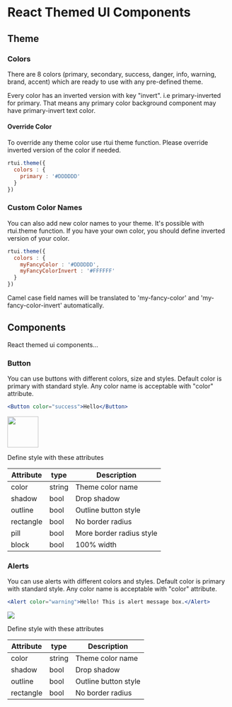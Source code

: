 # React Themed UI Components


## Theme
### Colors
There are 8 colors (primary, secondary, success, danger, info, warning, brand, accent) which are ready to use with any pre-defined theme.

Every color has an inverted version with key "invert". i.e primary-inverted for primary. That means any primary color background component may have primary-invert text color. 

#### Override Color
To override any theme color use rtui theme function. Please override inverted version of the color if needed.
```javascript
rtui.theme({
  colors : {
    primary : '#DDDDDD'
  }
})
```

### Custom Color Names
You can also add new color names to your theme. It's possible with rtui.theme function.
If you have your own color, you should define inverted version of your color.
```javascript
rtui.theme({
  colors : {
    myFancyColor : '#DDDDDD',
    myFancyColorInvert : '#FFFFFF'
  }
})
```
Camel case field names will be translated to 'my-fancy-color' and 'my-fancy-color-invert' automatically.


## Components
React themed ui components...
### Button
You can use buttons with different colors, size and styles. Default color is primary with standard style. Any color name is acceptable with "color" attribute.

```jsx
<Button color="success">Hello</Button>
```
<img src="https://image.ibb.co/nDx8WH/Screen_Shot_2018_02_05_at_00_29_20.png" height="70px"/>
 
 Define style with these attributes

| Attribute | type | Description |
| ------ | ------ | ------ | 
| color | string | Theme color name|
| shadow | bool | Drop shadow |
| outline | bool | Outline button style |
| rectangle | bool | No border radius |
| pill | bool | More border radius style |
| block | bool | 100% width|

### Alerts
You can use alerts with different colors and styles. Default color is primary with standard style. Any color name is acceptable with "color" attribute.

```jsx
<Alert color="warning">Hello! This is alert message box.</Alert>
```
<img src="https://image.ibb.co/hRWzQc/Screen_Shot_2018_02_05_at_20_18_32.png"/>
 
 Define style with these attributes

| Attribute | type | Description |
| ------ | ------ | ------ | 
| color | string | Theme color name|
| shadow | bool | Drop shadow |
| outline | bool | Outline button style |
| rectangle | bool | No border radius |